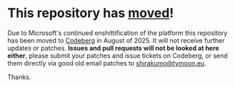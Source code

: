 # This repository has [moved](https://shinmera.com/projects/CLSS)!
Due to Microsoft's continued enshittification of the platform this repository has been moved to [Codeberg](https://shinmera.com/projects/CLSS) in August of 2025. It will not receive further updates or patches. **Issues and pull requests will not be looked at here either**, please submit your patches and issue tickets on Codeberg, or send them directly via good old email patches to [shirakumo@tymoon.eu](mailto:shirakumo@tymoon.eu).

Thanks.